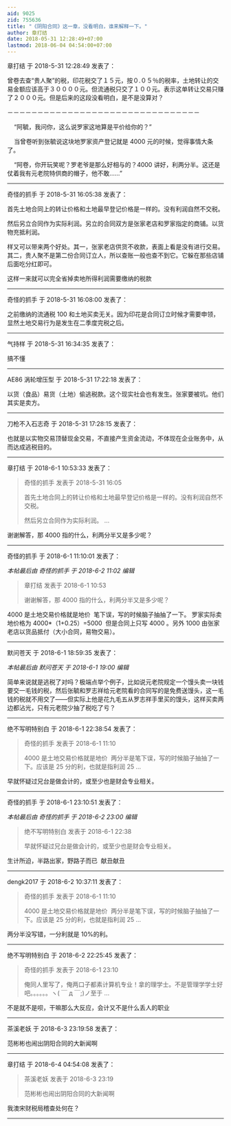 ```yaml
---
aid: 9025
zid: 755636
title: "《阴阳合同》这一章，没看明白，谁来解释一下。"
author: 章打结
date: 2018-05-31 12:28:49+07:00
lastmod: 2018-06-04 04:54:00+07:00
---
```


章打结 于 2018-5-31 12:28:49 发表了：

曾卷去查“贵人聚”的税，印花税交了１５元，按０.０５％的税率，土地转让的交易金额应该高于３００００元。但流通税只交了１００元。表示这单转让交易只赚了２０００元。但是后来的这段没看明白，是不是没算对？

－－－－－－－－－－－－－－－－－－－－－－－－－－－－－－－－

&nbsp; &nbsp; “阿毓，我问你，这么说罗家这地算是平价给你的？”

&nbsp; &nbsp; 当曾卷听到张毓说这块地罗家资产登记就是 4000 元的时候，觉得事情大条了。

&nbsp; &nbsp; “阿卷，你开玩笑呢？罗老爷是那么好相与的？4000 讲好，利两分半。这还是仗着我有元老院特供商的帽子，他不敢……”

---

奇怪的抓手 于 2018-5-31 16:05:38 发表了：

首先土地合同上的转让价格和土地最早登记价格是一样的。没有利润自然不交税。

然后另立合同作为实际利润。另立的合同双方是张家老店和罗家指定的商铺。以货物充抵利润。

样又可以带来两个好处。其一，张家老店供货不收款，表面上看是没有进行交易。其二，贵人聚不是第二份合同订立人，所以查账一般也查不到它。它躲在那些店铺后面吃分红即可。

这样一来就可以完全省掉卖地所得利润需要缴纳的税款

---

奇怪的抓手 于 2018-5-31 16:08:00 发表了：

之前缴纳的流通税 100 和土地买卖无关。因为印花是合同订立时候才需要申领，显然土地交易行为是发生在二季度完税之后。

---

气持样 于 2018-5-31 16:34:35 发表了：

搞不懂

---

AE86 涡轮增压型 于 2018-5-31 17:22:18 发表了：

以货（食品）易货（土地）偷逃税款。这个现实社会也有发生。张家要被坑。他们其实是卖方。

---

刀枪不入石志奇 于 2018-5-31 17:28:15 发表了：

也就是以实物交易顶替现金交易，不直接产生资金流动，不体现在企业账务中，从而达成逃税目的。

---

章打结 于 2018-6-1 10:53:33 发表了：

> 奇怪的抓手 发表于 2018-5-31 16:05
>
> 首先土地合同上的转让价格和土地最早登记价格是一样的。没有利润自然不交税。
>
> 然后另立合同作为实际利润。 ...

谢谢解答，那 4000 指的什么，利两分半又是多少呢？

---

奇怪的抓手 于 2018-6-1 11:10:01 发表了：

_本帖最后由 奇怪的抓手 于 2018-6-2 11:02 编辑_

> 章打结 发表于 2018-6-1 10:53
>
> 谢谢解答，那 4000 指的什么，利两分半又是多少呢？

4000 是土地交易价格就是地价&nbsp;&nbsp;笔下误，写的时候脑子抽抽了一下。 罗家实际卖地价格为 4000\*（1+0.25）=5000&nbsp;&nbsp;但是合同上只写 4000 。另外 1000 由张家老店以货品抵付（大小合同，易物交易）。

---

默问苍天 于 2018-6-1 18:59:35 发表了：

_本帖最后由 默问苍天 于 2018-6-1 19:00 编辑_

简单来说就是逃税了对吗？极端点举个例子，比如说元老院规定一个馒头卖一块钱要交一毛钱的税，然后张毓和罗志祥给元老院看的合同写的是免费送馒头，这一毛钱的税就不用交了——但实际上他是花九毛五从罗志祥手里买的馒头，这样买卖两边都沾光，只有元老院少抽了税吃了亏？

---

绝不写明特别白 于 2018-6-1 22:38:54 发表了：

> 奇怪的抓手 发表于 2018-6-1 11:10
>
> 4000 是土地交易价格就是地价&nbsp;&nbsp;两分半是笔下误，写的时候脑子抽抽了一下。应该是 25 分的利，也就是指利润 25 ...

早就怀疑过兄台是做会计的，或至少也是财会专业相关。

---

奇怪的抓手 于 2018-6-1 23:10:51 发表了：

_本帖最后由 奇怪的抓手 于 2018-6-2 23:00 编辑_

> 绝不写明特别白 发表于 2018-6-1 22:38
>
> 早就怀疑过兄台是做会计的，或至少也是财会专业相关。

生计所迫，半路出家，野路子而已&nbsp;&nbsp;献丑献丑

---

dengk2017 于 2018-6-2 10:37:11 发表了：

> 奇怪的抓手 发表于 2018-6-1 11:10
>
> 4000 是土地交易价格就是地价&nbsp;&nbsp;两分半是笔下误，写的时候脑子抽抽了一下。应该是 25 分的利，也就是指利润 25 ...

两分半没写错，一分利就是 10%的利。

---

绝不写明特别白 于 2018-6-2 22:25:45 发表了：

> 奇怪的抓手 发表于 2018-6-1 23:10
>
> 俺同人里写了，俺两口子都素计算机专业！拿的理学士。不是管理学学士好吧。。。。。。ヽ( ￣ д ￣;)ノ至于 ...

不是就不是呗，干嘛那么大反应，会计又不是什么丢人的职业

---

茶溪老妖 于 2018-6-3 23:19:58 发表了：

范彬彬也闹出阴阳合同的大新闻啊

---

章打结 于 2018-6-4 04:54:08 发表了：

> 茶溪老妖 发表于 2018-6-3 23:19
>
> 范彬彬也闹出阴阳合同的大新闻啊

我澳宋财税局稽查处何在？

---
